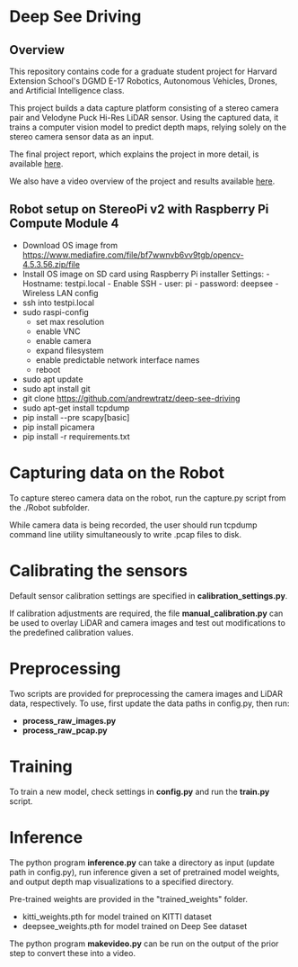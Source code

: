  Deep See Driving
====================

## Overview

This repository contains code for a graduate student project for Harvard Extension School's
DGMD E-17 Robotics, Autonomous Vehicles, Drones, and Artificial Intelligence class.

This project builds a data capture platform consisting of a stereo camera pair
and Velodyne Puck Hi-Res LiDAR sensor. Using the captured data, it trains a computer vision
model to predict depth maps, relying solely on the stereo camera
sensor data as an input.

The final project report, which explains the project in more detail, is 
available [here](https://docs.google.com/document/d/1SI0otW8thLhnat8kOqcOyT9Yd1F_Rv1EcEzfGSpaOZ0/edit?usp=share_link).

We also have a video overview of the project and results available [here](https://drive.google.com/file/d/1VeXNqEOcZzDiOvtsKE_OKAsWMVVRiA0m/view?usp=share_link).

## Robot setup on StereoPi v2 with Raspberry Pi Compute Module 4

* Download OS image from https://www.mediafire.com/file/bf7wwnvb6vv9tgb/opencv-4.5.3.56.zip/file
* Install OS image on SD card using Raspberry Pi installer
    Settings:
        - Hostname: testpi.local
        - Enable SSH
        - user: pi
        - password: deepsee
        - Wireless LAN config
* ssh into testpi.local
* sudo raspi-config
    - set max resolution
    - enable VNC
    - enable camera
    - expand filesystem
    - enable predictable network interface names
    - reboot
* sudo apt update
* sudo apt install git
* git clone https://github.com/andrewtratz/deep-see-driving
* sudo apt-get install tcpdump
* pip install --pre scapy[basic]
* pip install picamera
* pip install -r requirements.txt

# Capturing data on the Robot

To capture stereo camera data on the robot, run the capture.py
script from the ./Robot subfolder.

While camera data is being recorded, the user should run tcpdump command line utility
simultaneously to write .pcap files to disk.

# Calibrating the sensors

Default sensor calibration settings are specified in **calibration_settings.py**.

If calibration adjustments are required, the file **manual_calibration.py** can be
used to overlay LiDAR and camera images and test out modifications to the
predefined calibration values.

# Preprocessing

Two scripts are provided for preprocessing the camera images and LiDAR data, respectively.
To use, first update the data paths in config.py, then run:
* **process_raw_images.py**
* **process_raw_pcap.py**

# Training

To train a new model, check settings in **config.py** and run the **train.py** script.

# Inference

The python program **inference.py** can take a directory as input (update path
in config.py), run inference given a set of pretrained model weights, and output depth map visualizations to a
specified directory.

Pre-trained weights are provided in the "trained_weights" folder. 
* kitti_weights.pth for model trained on KITTI dataset
* deepsee_weights.pth for model trained on Deep See dataset

The python program **makevideo.py** can be run on the output of the prior step to convert these into a video.